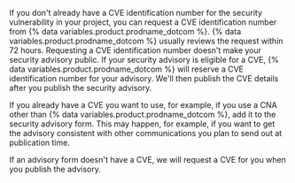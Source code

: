 If you don't already have a CVE identification number for the security vulnerability in your project, you can request a CVE identification number from {% data variables.product.prodname_dotcom %}. {% data variables.product.prodname_dotcom %} usually reviews the request within 72 hours. Requesting a CVE identification number doesn't make your security advisory public. If your security advisory is eligible for a CVE,  {% data variables.product.prodname_dotcom %} will reserve a CVE identification number for your advisory. We'll then publish the CVE details after you publish the security advisory.

If you already have a CVE you want to use, for example, if you use a CNA other than {% data variables.product.prodname_dotcom %}, add it to the security advisory form. This may happen, for example, if you want to get the advisory consistent with other communications you plan to send out at publication time. 

If an advisory form doesn't have a CVE, we will request a CVE for you when you publish the advisory.